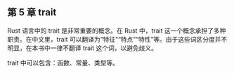 ## 第 5 章 trait

Rust 语言中的 trait 是非常重要的概念。在 Rust 中，trait 这一个概念承担了多种职责。在中文里，trait 可以翻译为“特征”“特点”“特性”等。由于这些词区分度并不明显，在本书中一律不翻译 trait 这个词，以避免歧义。

trait 中可以包含：函数、常量、类型等。
